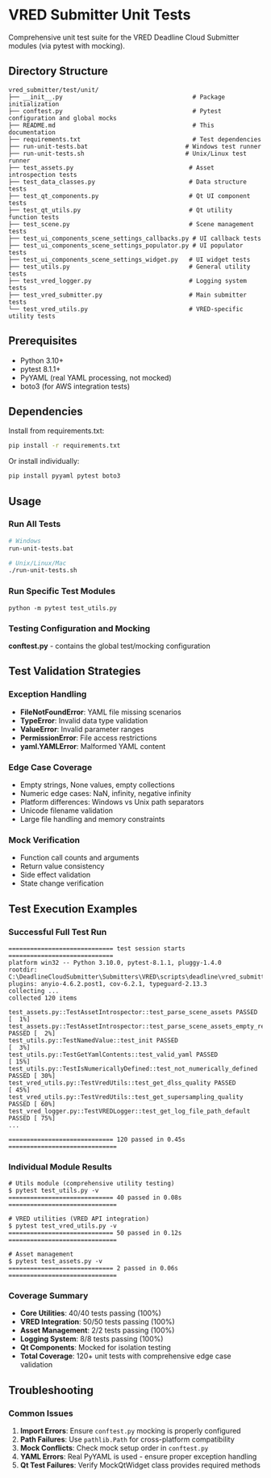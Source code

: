 # VRED Submitter Unit Tests

Comprehensive unit test suite for the VRED Deadline Cloud Submitter modules (via pytest with mocking).

## Directory Structure

```
vred_submitter/test/unit/
├── __init__.py                                    # Package initialization
├── conftest.py                                    # Pytest configuration and global mocks
├── README.md                                      # This documentation
├── requirements.txt                               # Test dependencies
├── run-unit-tests.bat                           # Windows test runner
├── run-unit-tests.sh                            # Unix/Linux test runner
├── test_assets.py                                # Asset introspection tests
├── test_data_classes.py                          # Data structure tests
├── test_qt_components.py                         # Qt UI component tests
├── test_qt_utils.py                              # Qt utility function tests
├── test_scene.py                                 # Scene management tests
├── test_ui_components_scene_settings_callbacks.py # UI callback tests
├── test_ui_components_scene_settings_populator.py # UI populator tests
├── test_ui_components_scene_settings_widget.py   # UI widget tests
├── test_utils.py                                 # General utility tests
├── test_vred_logger.py                           # Logging system tests
├── test_vred_submitter.py                        # Main submitter tests
└── test_vred_utils.py                            # VRED-specific utility tests
```

## Prerequisites

- Python 3.10+
- pytest 8.1.1+
- PyYAML (real YAML processing, not mocked)
- boto3 (for AWS integration tests)

## Dependencies

Install from requirements.txt:
```bash
pip install -r requirements.txt
```

Or install individually:
```bash
pip install pyyaml pytest boto3
```

## Usage


### Run All Tests
```bash
# Windows
run-unit-tests.bat

# Unix/Linux/Mac
./run-unit-tests.sh
```

### Run Specific Test Modules
```
python -m pytest test_utils.py
```



### Testing Configuration and Mocking

**conftest.py** - contains the global test/mocking configuration

## Test Validation Strategies

### Exception Handling
- **FileNotFoundError**: YAML file missing scenarios
- **TypeError**: Invalid data type validation
- **ValueError**: Invalid parameter ranges
- **PermissionError**: File access restrictions
- **yaml.YAMLError**: Malformed YAML content

### Edge Case Coverage
- Empty strings, None values, empty collections
- Numeric edge cases: NaN, infinity, negative infinity
- Platform differences: Windows vs Unix path separators
- Unicode filename validation
- Large file handling and memory constraints

### Mock Verification
- Function call counts and arguments
- Return value consistency
- Side effect validation
- State change verification

## Test Execution Examples

### Successful Full Test Run
```
============================= test session starts =============================
platform win32 -- Python 3.10.0, pytest-8.1.1, pluggy-1.4.0
rootdir: C:\DeadlineCloudSubmitter\Submitters\VRED\scripts\deadline\vred_submitter\test\unit
plugins: anyio-4.6.2.post1, cov-6.2.1, typeguard-2.13.3
collecting ... 
collected 120 items

test_assets.py::TestAssetIntrospector::test_parse_scene_assets PASSED    [  1%]
test_assets.py::TestAssetIntrospector::test_parse_scene_assets_empty_references PASSED [  2%]
test_utils.py::TestNamedValue::test_init PASSED                          [  3%]
test_utils.py::TestGetYamlContents::test_valid_yaml PASSED               [ 15%]
test_utils.py::TestIsNumericallyDefined::test_not_numerically_defined PASSED [ 30%]
test_vred_utils.py::TestVredUtils::test_get_dlss_quality PASSED          [ 45%]
test_vred_utils.py::TestVredUtils::test_get_supersampling_quality PASSED [ 60%]
test_vred_logger.py::TestVREDLogger::test_get_log_file_path_default PASSED [ 75%]
...

============================= 120 passed in 0.45s ==============================
```

### Individual Module Results
```
# Utils module (comprehensive utility testing)
$ pytest test_utils.py -v
============================= 40 passed in 0.08s ==============================

# VRED utilities (VRED API integration)
$ pytest test_vred_utils.py -v
============================= 50 passed in 0.12s ==============================

# Asset management
$ pytest test_assets.py -v
============================= 2 passed in 0.06s ==============================
```


### Coverage Summary
- **Core Utilities**: 40/40 tests passing (100%)
- **VRED Integration**: 50/50 tests passing (100%)
- **Asset Management**: 2/2 tests passing (100%)
- **Logging System**: 8/8 tests passing (100%)
- **Qt Components**: Mocked for isolation testing
- **Total Coverage**: 120+ unit tests with comprehensive edge case validation

## Troubleshooting

### Common Issues
1. **Import Errors**: Ensure `conftest.py` mocking is properly configured
2. **Path Failures**: Use `pathlib.Path` for cross-platform compatibility
3. **Mock Conflicts**: Check mock setup order in `conftest.py`
4. **YAML Errors**: Real PyYAML is used - ensure proper exception handling
5. **Qt Test Failures**: Verify MockQtWidget class provides required methods